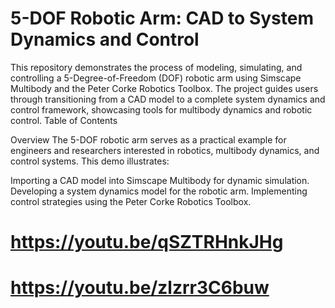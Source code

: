 # 5-DOF Robotic Arm: CAD to System Dynamics and Control 
This repository demonstrates the process of modeling, simulating, and controlling a 5-Degree-of-Freedom (DOF) robotic arm using Simscape Multibody and the Peter Corke Robotics Toolbox. The project guides users through transitioning from a CAD model to a complete system dynamics and control framework, showcasing tools for multibody dynamics and robotic control.
Table of Contents

Overview
The 5-DOF robotic arm serves as a practical example for engineers and researchers interested in robotics, multibody dynamics, and control systems. This demo illustrates:

Importing a CAD model into Simscape Multibody for dynamic simulation.
Developing a system dynamics model for the robotic arm.
Implementing control strategies using the Peter Corke Robotics Toolbox.


# https://youtu.be/qSZTRHnkJHg
# https://youtu.be/zlzrr3C6buw
